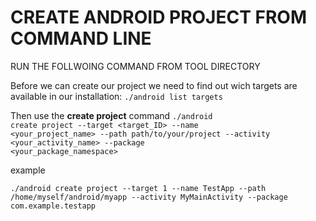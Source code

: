 CREATE ANDROID PROJECT FROM COMMAND LINE
=====

RUN THE FOLLWOING COMMAND FROM TOOL DIRECTORY

Before we can create our project we need to find out wich targets are available in our installation:
<code>./android list targets</code>


Then use the <strong>create project</strong> command
<code>./android create project --target <target_ID> --name <your_project_name> --path path/to/your/project --activity <your_activity_name> --package <your_package_namespace></code>


example

<code>./android create project --target 1 --name TestApp --path /home/myself/android/myapp --activity MyMainActivity --package com.example.testapp</code>
